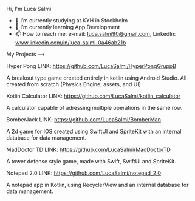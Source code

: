 
Hi, I'm Luca Salmi

- 🔭 I’m currently studying at KYH in Stockholm
- 🌱 I’m currently learning App Development
- 📫 How to reach me: e-mail: luca.salmi90@gmail.com, LinkedIn: www.linkedin.com/in/luca-salmi-0a46ab21b

My Projects -->

Hyper Pong  LINK: https://github.com/LucaSalmi/HyperPongGruppB

A breakout type game created entirely in kotlin using Android Studio.
All created from scratch (Physics Engine, assets, and UI)

Kotlin Calculator  LINK: https://github.com/LucaSalmi/kotlin_calculator

A calculator capable of adressing multiple operations in the same row.

BomberJack LINK: https://github.com/LucaSalmi/BomberMan

A 2d game for IOS created using SwiftUI and SpriteKit with an internal database for data management.

MadDoctor TD LINK: https://github.com/LucaSalmi/MadDoctorTD

A tower defense style game, made with Swift, SwiftUI and SpriteKit.

Notepad 2.0  LINK: https://github.com/LucaSalmi/notepad_2.0

A notepad app in Kotlin, using RecyclerView and an internal database for data management.
